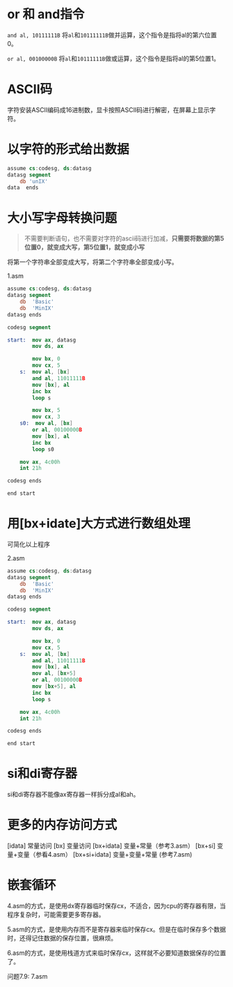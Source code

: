 <!--
 * @Author: ImGili
 * @Description: 
-->
# or 和 and指令

``and al, 10111111B`` 将``al``和``10111111B``做并运算，这个指令是指将al的第六位置0。

``or al, 00100000B`` 将``al``和``10111111B``做或运算，这个指令是指将al的第5位置1。

# ASCII码
字符安装ASCII编码成16进制数，显卡按照ASCII码进行解密，在屏幕上显示字符。

# 以字符的形式给出数据
```nasm
assume cs:codesg, ds:datasg
datasg segment
    db 'unIX'
data  ends
```

# 大小写字母转换问题
> 不需要判断语句，也不需要对字符的ascii码进行加减，**只需要将数据的第5位置0，就变成大写，第5位置1，就变成小写**

将第一个字符串全部变成大写，将第二个字符串全部变成小写。

1.asm

```nasm
assume cs:codesg, ds:datasg
datasg segment
    db  'Basic'
    db  'MinIX'
datasg ends

codesg segment

start:  mov ax, datasg
        mov ds, ax

        mov bx, 0
        mov cx, 5
    s:  mov al, [bx]
        and al, 11011111B
        mov [bx], al
        inc bx
        loop s

        mov bx, 5
        mov cx, 3
    s0:  mov al, [bx]
        or al, 00100000B
        mov [bx], al
        inc bx
        loop s0

    mov ax, 4c00h
    int 21h

codesg ends

end start
```
# 用[bx+idate]大方式进行数组处理
可简化以上程序

2.asm

```nasm
assume cs:codesg, ds:datasg
datasg segment
    db  'Basic'
    db  'MinIX'
datasg ends

codesg segment

start:  mov ax, datasg
        mov ds, ax

        mov bx, 0
        mov cx, 5
    s:  mov al, [bx]
        and al, 11011111B
        mov [bx], al
        mov al, [bx+5]
        or al, 00100000B
        mov [bx+5], al
        inc bx
        loop s

    mov ax, 4c00h
    int 21h

codesg ends

end start
```

# si和di寄存器
si和di寄存器不能像ax寄存器一样拆分成al和ah。

# 更多的内存访问方式
[idata]         常量访问
[bx]            变量访问
[bx+idata]      变量+常量（参考3.asm）
[bx+si]         变量+变量（参看4.asm）
[bx+si+idata]   变量+变量+常量 (参考7.asm)

# 嵌套循环
4.asm的方式，是使用dx寄存器临时保存cx，不适合，因为cpu的寄存器有限，当程序复杂时，可能需要更多寄存器。

5.asm的方式，是使用内存而不是寄存器来临时保存cx。但是在临时保存多个数据时，还得记住数据的保存位置，很麻烦。

6.asm的方式，是使用栈道方式来临时保存cx，这样就不必要知道数据保存的位置了。

问题7.9: 7.asm
